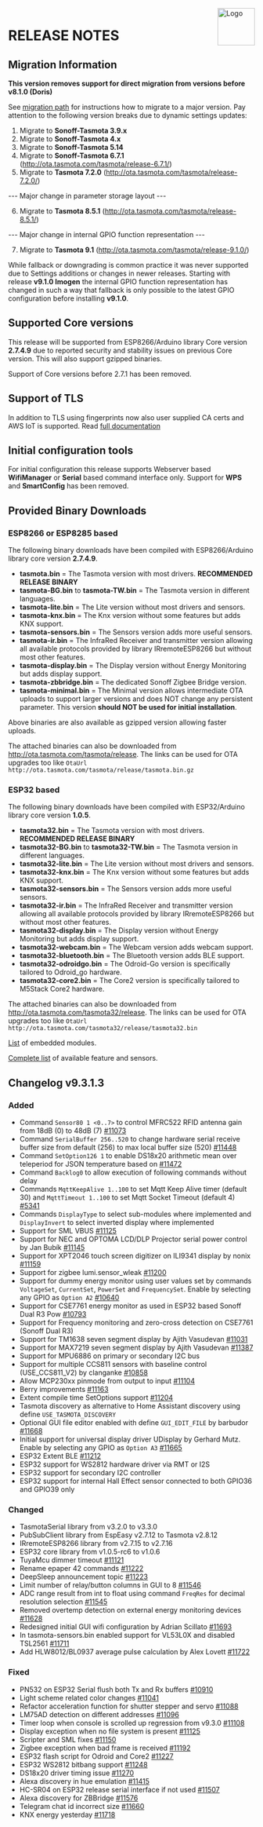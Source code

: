 <img src="https://github.com/arendst/Tasmota/blob/master/tools/logo/TASMOTA_FullLogo_Vector.svg" alt="Logo" align="right" height="76"/>

# RELEASE NOTES

## Migration Information

**This version removes support for direct migration from versions before v8.1.0 (Doris)**

See [migration path](https://tasmota.github.io/docs/Upgrading#migration-path) for instructions how to migrate to a major version. Pay attention to the following version breaks due to dynamic settings updates:

1. Migrate to **Sonoff-Tasmota 3.9.x**
2. Migrate to **Sonoff-Tasmota 4.x**
3. Migrate to **Sonoff-Tasmota 5.14**
4. Migrate to **Sonoff-Tasmota 6.7.1** (http://ota.tasmota.com/tasmota/release-6.7.1/)
5. Migrate to **Tasmota 7.2.0** (http://ota.tasmota.com/tasmota/release-7.2.0/)

--- Major change in parameter storage layout ---

6. Migrate to **Tasmota 8.5.1** (http://ota.tasmota.com/tasmota/release-8.5.1/)

--- Major change in internal GPIO function representation ---

7. Migrate to **Tasmota 9.1** (http://ota.tasmota.com/tasmota/release-9.1.0/)

While fallback or downgrading is common practice it was never supported due to Settings additions or changes in newer releases. Starting with release **v9.1.0 Imogen** the internal GPIO function representation has changed in such a way that fallback is only possible to the latest GPIO configuration before installing **v9.1.0**.

## Supported Core versions

This release will be supported from ESP8266/Arduino library Core version **2.7.4.9** due to reported security and stability issues on previous Core version. This will also support gzipped binaries.

Support of Core versions before 2.7.1 has been removed.

## Support of TLS

In addition to TLS using fingerprints now also user supplied CA certs and AWS IoT is supported. Read [full documentation](https://tasmota.github.io/docs/AWS-IoT)

## Initial configuration tools

For initial configuration this release supports Webserver based **WifiManager** or **Serial** based command interface only. Support for **WPS** and **SmartConfig** has been removed.

## Provided Binary Downloads

### ESP8266 or ESP8285 based
The following binary downloads have been compiled with ESP8266/Arduino library core version **2.7.4.9**.

- **tasmota.bin** = The Tasmota version with most drivers. **RECOMMENDED RELEASE BINARY**
- **tasmota-BG.bin** to **tasmota-TW.bin** = The Tasmota version in different languages.
- **tasmota-lite.bin** = The Lite version without most drivers and sensors.
- **tasmota-knx.bin** = The Knx version without some features but adds KNX support.
- **tasmota-sensors.bin** = The Sensors version adds more useful sensors.
- **tasmota-ir.bin** = The InfraRed Receiver and transmitter version allowing all available protocols provided by library IRremoteESP8266 but without most other features.
- **tasmota-display.bin** = The Display version without Energy Monitoring but adds display support.
- **tasmota-zbbridge.bin** = The dedicated Sonoff Zigbee Bridge version.
- **tasmota-minimal.bin** = The Minimal version allows intermediate OTA uploads to support larger versions and does NOT change any persistent parameter. This version **should NOT be used for initial installation**.

Above binaries are also available as gzipped version allowing faster uploads.

The attached binaries can also be downloaded from http://ota.tasmota.com/tasmota/release. The links can be used for OTA upgrades too like ``OtaUrl http://ota.tasmota.com/tasmota/release/tasmota.bin.gz``

### ESP32 based
The following binary downloads have been compiled with ESP32/Arduino library core version **1.0.5**.

- **tasmota32.bin** = The Tasmota version with most drivers. **RECOMMENDED RELEASE BINARY**
- **tasmota32-BG.bin** to **tasmota32-TW.bin** = The Tasmota version in different languages.
- **tasmota32-lite.bin** = The Lite version without most drivers and sensors.
- **tasmota32-knx.bin** = The Knx version without some features but adds KNX support.
- **tasmota32-sensors.bin** = The Sensors version adds more useful sensors.
- **tasmota32-ir.bin** = The InfraRed Receiver and transmitter version allowing all available protocols provided by library IRremoteESP8266 but without most other features.
- **tasmota32-display.bin** = The Display version without Energy Monitoring but adds display support.
- **tasmota32-webcam.bin** = The Webcam version adds webcam support.
- **tasmota32-bluetooth.bin** = The Bluetooth version adds BLE support.
- **tasmota32-odroidgo.bin** = The Odroid-Go version is specifically tailored to Odroid_go hardware.
- **tasmota32-core2.bin** = The Core2 version is specifically tailored to M5Stack Core2 hardware.

The attached binaries can also be downloaded from http://ota.tasmota.com/tasmota32/release. The links can be used for OTA upgrades too like ``OtaUrl http://ota.tasmota.com/tasmota32/release/tasmota32.bin``

[List](MODULES.md) of embedded modules.

[Complete list](BUILDS.md) of available feature and sensors.

## Changelog v9.3.1.3
### Added
- Command ``Sensor80 1 <0..7>`` to control MFRC522 RFID antenna gain from 18dB (0) to 48dB (7) [#11073](https://github.com/arendst/Tasmota/issues/11073)
- Command ``SerialBuffer 256..520`` to change hardware serial receive buffer size from default (256) to max local buffer size (520) [#11448](https://github.com/arendst/Tasmota/issues/11448)
- Command ``SetOption126 1`` to enable DS18x20 arithmetic mean over teleperiod for JSON temperature based on [#11472](https://github.com/arendst/Tasmota/issues/11472)
- Command ``Backlog0`` to allow execution of following commands without delay
- Commands ``MqttKeepAlive 1..100`` to set Mqtt Keep Alive timer (default 30) and ``MqttTimeout 1..100`` to set Mqtt Socket Timeout (default 4) [#5341](https://github.com/arendst/Tasmota/issues/5341)
- Commands ``DisplayType`` to select sub-modules where implemented and ``DisplayInvert`` to select inverted display where implemented
- Support for SML VBUS [#11125](https://github.com/arendst/Tasmota/issues/11125)
- Support for NEC and OPTOMA LCD/DLP Projector serial power control by Jan Bubík [#11145](https://github.com/arendst/Tasmota/issues/11145)
- Support for XPT2046 touch screen digitizer on ILI9341 display by nonix [#11159](https://github.com/arendst/Tasmota/issues/11159)
- Support for zigbee lumi.sensor_wleak [#11200](https://github.com/arendst/Tasmota/issues/11200)
- Support for dummy energy monitor using user values set by commands ``VoltageSet``, ``CurrentSet``, ``PowerSet`` and ``FrequencySet``. Enable by selecting any GPIO as ``Option A2`` [#10640](https://github.com/arendst/Tasmota/issues/10640)
- Support for CSE7761 energy monitor as used in ESP32 based Sonoff Dual R3 Pow [#10793](https://github.com/arendst/Tasmota/issues/10793)
- Support for Frequency monitoring and zero-cross detection on CSE7761 (Sonoff Dual R3)
- Support for TM1638 seven segment display by Ajith Vasudevan [#11031](https://github.com/arendst/Tasmota/issues/11031)
- Support for MAX7219 seven segment display by Ajith Vasudevan [#11387](https://github.com/arendst/Tasmota/issues/11387)
- Support for MPU6886 on primary or secondary I2C bus
- Support for multiple CCS811 sensors with baseline control (USE_CCS811_V2) by clanganke [#10858](https://github.com/arendst/Tasmota/issues/10858)
- Allow MCP230xx pinmode from output to input [#11104](https://github.com/arendst/Tasmota/issues/11104)
- Berry improvements [#11163](https://github.com/arendst/Tasmota/issues/11163)
- Extent compile time SetOptions support [#11204](https://github.com/arendst/Tasmota/issues/11204)
- Tasmota discovery as alternative to Home Assistant discovery using define ``USE_TASMOTA_DISCOVERY``
- Optional GUI file editor enabled with define ``GUI_EDIT_FILE`` by barbudor [#11668](https://github.com/arendst/Tasmota/issues/11668)
- Initial support for universal display driver UDisplay by Gerhard Mutz. Enable by selecting any GPIO as ``Option A3`` [#11665](https://github.com/arendst/Tasmota/issues/11665)
- ESP32 Extent BLE [#11212](https://github.com/arendst/Tasmota/issues/11212)
- ESP32 support for WS2812 hardware driver via RMT or I2S
- ESP32 support for secondary I2C controller
- ESP32 support for internal Hall Effect sensor connected to both GPIO36 and GPIO39 only

### Changed
- TasmotaSerial library from v3.2.0 to v3.3.0
- PubSubClient library from EspEasy v2.7.12 to Tasmota v2.8.12
- IRremoteESP8266 library from v2.7.15 to v2.7.16
- ESP32 core library from v1.0.5-rc6 to v1.0.6
- TuyaMcu dimmer timeout [#11121](https://github.com/arendst/Tasmota/issues/11121)
- Rename epaper 42 commands [#11222](https://github.com/arendst/Tasmota/issues/11222)
- DeepSleep announcement topic [#11223](https://github.com/arendst/Tasmota/issues/11223)
- Limit number of relay/button columns in GUI to 8 [#11546](https://github.com/arendst/Tasmota/issues/11546)
- ADC range result from int to float using command ``FreqRes`` for decimal resolution selection [#11545](https://github.com/arendst/Tasmota/issues/11545)
- Removed overtemp detection on external energy monitoring devices [#11628](https://github.com/arendst/Tasmota/issues/11628)
- Redesigned initial GUI wifi configuration by Adrian Scillato [#11693](https://github.com/arendst/Tasmota/issues/11693)
- In tasmota-sensors.bin enabled support for VL53L0X and disabled TSL2561 [#11711](https://github.com/arendst/Tasmota/issues/11711)
- Add HLW8012/BL0937 average pulse calculation by Alex Lovett [#11722](https://github.com/arendst/Tasmota/issues/11722)

### Fixed
- PN532 on ESP32 Serial flush both Tx and Rx buffers [#10910](https://github.com/arendst/Tasmota/issues/10910)
- Light scheme related color changes [#11041](https://github.com/arendst/Tasmota/issues/11041)
- Refactor acceleration function for shutter stepper and servo [#11088](https://github.com/arendst/Tasmota/issues/11088)
- LM75AD detection on different addresses [#11096](https://github.com/arendst/Tasmota/issues/11096)
- Timer loop when console is scrolled up regression from v9.3.0 [#11108](https://github.com/arendst/Tasmota/issues/11108)
- Display exception when no file system is present [#11125](https://github.com/arendst/Tasmota/issues/11125)
- Scripter and SML fixes [#11150](https://github.com/arendst/Tasmota/issues/11150)
- Zigbee exception when bad frame is received [#11192](https://github.com/arendst/Tasmota/issues/11192)
- ESP32 flash script for Odroid and Core2 [#11227](https://github.com/arendst/Tasmota/issues/11227)
- ESP32 WS2812 bitbang support [#11248](https://github.com/arendst/Tasmota/issues/11248)
- DS18x20 driver timing issue [#11270](https://github.com/arendst/Tasmota/issues/11270)
- Alexa discovery in hue emulation [#11415](https://github.com/arendst/Tasmota/issues/11415)
- HC-SR04 on ESP32 release serial interface if not used [#11507](https://github.com/arendst/Tasmota/issues/11507)
- Alexa discovery for ZBBridge [#11576](https://github.com/arendst/Tasmota/issues/11576)
- Telegram chat id incorrect size [#11660](https://github.com/arendst/Tasmota/issues/11660)
- KNX energy yesterday [#11718](https://github.com/arendst/Tasmota/issues/11718)